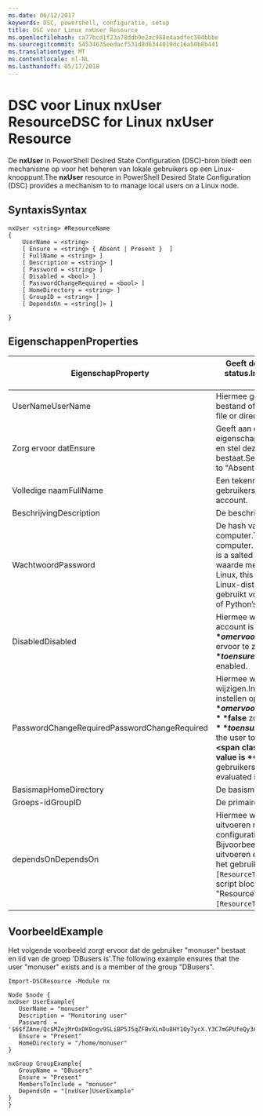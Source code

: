 ```yaml
---
ms.date: 06/12/2017
keywords: DSC, powershell, configuratie, setup
title: DSC voor Linux nxUser Resource
ms.openlocfilehash: ca77bcd1f23a78ddb9e2ac988e4aadfec504bbbe
ms.sourcegitcommit: 54534635eedacf531d8d6344019dc16a50b8b441
ms.translationtype: MT
ms.contentlocale: nl-NL
ms.lasthandoff: 05/17/2018
---
```

# <a name="dsc-for-linux-nxuser-resource"></a><span data-ttu-id="a52d3-103">DSC voor Linux nxUser Resource</span><span class="sxs-lookup"><span data-stu-id="a52d3-103">DSC for Linux nxUser Resource</span></span>

<span data-ttu-id="a52d3-104">De **nxUser** in PowerShell Desired State Configuration (DSC)-bron biedt een mechanisme op voor het beheren van lokale gebruikers op een Linux-knooppunt.</span><span class="sxs-lookup"><span data-stu-id="a52d3-104">The **nxUser** resource in PowerShell Desired State Configuration (DSC) provides a mechanism to to manage local users on a Linux node.</span></span>

## <a name="syntax"></a><span data-ttu-id="a52d3-105">Syntaxis</span><span class="sxs-lookup"><span data-stu-id="a52d3-105">Syntax</span></span>

```
nxUser <string> #ResourceName
{
    UserName = <string>
    [ Ensure = <string> { Absent | Present }  ]
    [ FullName = <string> ]
    [ Description = <string> ]
    [ Password = <string> ]
    [ Disabled = <bool> ]
    [ PasswordChangeRequired = <bool> ]
    [ HomeDirectory = <string> ]
    [ GroupID = <string> ]
    [ DependsOn = <string[]> ]

}
```

## <a name="properties"></a><span data-ttu-id="a52d3-106">Eigenschappen</span><span class="sxs-lookup"><span data-stu-id="a52d3-106">Properties</span></span>

|  <span data-ttu-id="a52d3-107">Eigenschap</span><span class="sxs-lookup"><span data-stu-id="a52d3-107">Property</span></span> |  <span data-ttu-id="a52d3-108">Geeft de accountnaam waarvan u wilt om te controleren of een specifieke status.</span><span class="sxs-lookup"><span data-stu-id="a52d3-108">Indicates the account name for which you want to ensure a specific state.</span></span> |
|---|---|
| <span data-ttu-id="a52d3-109">UserName</span><span class="sxs-lookup"><span data-stu-id="a52d3-109">UserName</span></span>| <span data-ttu-id="a52d3-110">Hiermee geeft u de locatie op waar u om te controleren of de status voor een bestand of map.</span><span class="sxs-lookup"><span data-stu-id="a52d3-110">Specifies the location where you want to ensure the state for a file or directory.</span></span>|
| <span data-ttu-id="a52d3-111">Zorg ervoor dat</span><span class="sxs-lookup"><span data-stu-id="a52d3-111">Ensure</span></span>| <span data-ttu-id="a52d3-112">Geeft aan of het account bestaat.</span><span class="sxs-lookup"><span data-stu-id="a52d3-112">Specifies whether the account exists.</span></span> <span data-ttu-id="a52d3-113">Deze eigenschap instellen op 'Aanwezig' om ervoor te zorgen dat het account bestaat en stel deze in op 'Ontbreekt' om ervoor te zorgen dat het account niet bestaat.</span><span class="sxs-lookup"><span data-stu-id="a52d3-113">Set this property to "Present" to ensure that the account exists, and set it to "Absent" to ensure that the account does not exist.</span></span>|
| <span data-ttu-id="a52d3-114">Volledige naam</span><span class="sxs-lookup"><span data-stu-id="a52d3-114">FullName</span></span>| <span data-ttu-id="a52d3-115">Een tekenreeks met de volledige naam moet worden gebruikt voor het gebruikersaccount.</span><span class="sxs-lookup"><span data-stu-id="a52d3-115">A string that contains the full name to use for the user account.</span></span>|
| <span data-ttu-id="a52d3-116">Beschrijving</span><span class="sxs-lookup"><span data-stu-id="a52d3-116">Description</span></span>| <span data-ttu-id="a52d3-117">De beschrijving voor het gebruikersaccount.</span><span class="sxs-lookup"><span data-stu-id="a52d3-117">The description for the user account.</span></span>|
| <span data-ttu-id="a52d3-118">Wachtwoord</span><span class="sxs-lookup"><span data-stu-id="a52d3-118">Password</span></span>| <span data-ttu-id="a52d3-119">De hash van het wachtwoord van gebruikers in de juiste vorm voor de Linux-computer.</span><span class="sxs-lookup"><span data-stu-id="a52d3-119">The hash of the users password in the appropriate form for the Linux computer.</span></span> <span data-ttu-id="a52d3-120">Dit is meestal een gezouten SHA-256 of SHA-512 hash.</span><span class="sxs-lookup"><span data-stu-id="a52d3-120">Typically, this is a salted SHA-256, or SHA-512 hash.</span></span> <span data-ttu-id="a52d3-121">Voor Debian en Ubuntu Linux, kan deze waarde met de opdracht mkpasswd worden gegenereerd.</span><span class="sxs-lookup"><span data-stu-id="a52d3-121">On Debian and Ubuntu Linux, this value can be generated with the mkpasswd command.</span></span> <span data-ttu-id="a52d3-122">Voor andere Linux-distributies, kan de methode crypt van Python Crypt bibliotheek worden gebruikt voor het genereren van de hash.</span><span class="sxs-lookup"><span data-stu-id="a52d3-122">For other Linux distros, the crypt method of Python’s Crypt library can be used to generate the hash.</span></span>|
| <span data-ttu-id="a52d3-123">Disabled</span><span class="sxs-lookup"><span data-stu-id="a52d3-123">Disabled</span></span>| <span data-ttu-id="a52d3-124">Hiermee wordt aangegeven of het account is ingeschakeld.</span><span class="sxs-lookup"><span data-stu-id="a52d3-124">Indicates whether the account is enabled.</span></span> <span data-ttu-id="a52d3-125">Deze eigenschap instellen op **$true** om ervoor te zorgen dat dit account is uitgeschakeld en stel deze in op **$false** om ervoor te zorgen dat deze is ingeschakeld.</span><span class="sxs-lookup"><span data-stu-id="a52d3-125">Set this property to **$true** to ensure that this account is disabled, and set it to **$false** to ensure that it is enabled.</span></span>|
| <span data-ttu-id="a52d3-126">PasswordChangeRequired</span><span class="sxs-lookup"><span data-stu-id="a52d3-126">PasswordChangeRequired</span></span>| <span data-ttu-id="a52d3-127">Hiermee wordt aangegeven of de gebruiker het wachtwoord kunt wijzigen.</span><span class="sxs-lookup"><span data-stu-id="a52d3-127">Indicates whether the user can change the password.</span></span> <span data-ttu-id="a52d3-128">Deze eigenschap instellen op **$true** om ervoor te zorgen dat de gebruiker kan het wachtwoord wijzigen en stel deze in op **$false** zodat de gebruiker het wachtwoord te wijzigen.</span><span class="sxs-lookup"><span data-stu-id="a52d3-128">Set this property to **$true** to ensure that the user cannot change the password, and set it to **$false** to allow the user to change the password.</span></span> <span data-ttu-id="a52d3-129">De standaardwaarde is **$false**.</span><span class="sxs-lookup"><span data-stu-id="a52d3-129">The default value is **$false**.</span></span> <span data-ttu-id="a52d3-130">Deze eigenschap wordt alleen beoordeeld als het gebruikersaccount niet aanwezig waren en wordt gemaakt.</span><span class="sxs-lookup"><span data-stu-id="a52d3-130">This property is only evaluated if the user account did not exist previously and is being created.</span></span>|
| <span data-ttu-id="a52d3-131">Basismap</span><span class="sxs-lookup"><span data-stu-id="a52d3-131">HomeDirectory</span></span>| <span data-ttu-id="a52d3-132">De basismap voor de gebruiker.</span><span class="sxs-lookup"><span data-stu-id="a52d3-132">The home directory for the user.</span></span>|
| <span data-ttu-id="a52d3-133">Groeps-id</span><span class="sxs-lookup"><span data-stu-id="a52d3-133">GroupID</span></span>| <span data-ttu-id="a52d3-134">De primaire groeps-ID voor de gebruiker.</span><span class="sxs-lookup"><span data-stu-id="a52d3-134">The primary group ID for the user.</span></span>|
| <span data-ttu-id="a52d3-135">dependsOn</span><span class="sxs-lookup"><span data-stu-id="a52d3-135">DependsOn</span></span> | <span data-ttu-id="a52d3-136">Hiermee wordt aangegeven dat de configuratie van een andere resource uitvoeren moet voordat deze bron is geconfigureerd.</span><span class="sxs-lookup"><span data-stu-id="a52d3-136">Indicates that the configuration of another resource must run before this resource is configured.</span></span> <span data-ttu-id="a52d3-137">Bijvoorbeeld, als de ID van het scriptblok voor resource configuratie die u wilt uitvoeren eerst is 'ResourceName' en het type is 'ResourceType', de syntaxis voor het gebruik van deze eigenschap is `DependsOn = "[ResourceType]ResourceName"`.</span><span class="sxs-lookup"><span data-stu-id="a52d3-137">For example, if the ID of the resource configuration script block that you want to run first is "ResourceName" and its type is "ResourceType", the syntax for using this property is `DependsOn = "[ResourceType]ResourceName"`.</span></span>|

## <a name="example"></a><span data-ttu-id="a52d3-138">Voorbeeld</span><span class="sxs-lookup"><span data-stu-id="a52d3-138">Example</span></span>

<span data-ttu-id="a52d3-139">Het volgende voorbeeld zorgt ervoor dat de gebruiker "monuser" bestaat en lid van de groep 'DBusers is'.</span><span class="sxs-lookup"><span data-stu-id="a52d3-139">The following example ensures that the user "monuser" exists and is a member of the group "DBusers".</span></span>

```
Import-DSCResource -Module nx

Node $node {
nxUser UserExample{
   UserName = "monuser"
   Description = "Monitoring user"
   Password  =    '$6$fZAne/Qc$MZejMrOxDK0ogv9SLiBP5J5qZFBvXLnDu8HY1Oy7ycX.Y3C7mGPUfeQy3A82ev3zIabhDQnj2ayeuGn02CqE/0'
   Ensure = "Present"
   HomeDirectory = "/home/monuser"
}

nxGroup GroupExample{
   GroupName = "DBusers"
   Ensure = "Present"
   MembersToInclude = "monuser"
   DependsOn = "[nxUser]UserExample"
}
}
```